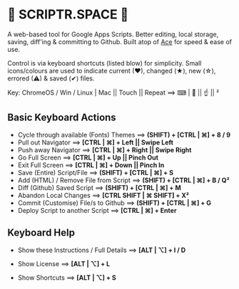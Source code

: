 
🐧 SCRIPTR.SPACE 🐧
===================
A web-based tool for Google Apps Scripts. Better editing, local storage, saving, diff'ing & committing to Github. Built atop of [Ace][1] for speed & ease of use.

Control is via keyboard shortcuts (listed blow) for simplicity. Small icons/colours are used to indicate current (♥), changed (★), new (☆), errored (⚠) & saved (✔) files.

Key: ChromeOS / Win / Linux | Mac || Touch || Repeat  ==>   ⌨ | 🍏 || ☝ || ²

Basic Keyboard Actions
----------------------
* Cycle through available (Fonts) Themes  ==>     __(SHIFT) + [CTRL | ⌘] + 8 / 9__
* Pull out Navigator                      ==>     __[CTRL | ⌘] + Left || Swipe Left__
* Push away Navigator                     ==>     __[CTRL | ⌘] + Right || Swipe Right__
* Go Full Screen                          ==>     __[CTRL | ⌘] + Up || Pinch Out__
* Exit Full Screen                        ==>     __[CTRL | ⌘] + Down || Pinch In__
* Save (Entire) Script/File               ==>     __(SHIFT) + [CTRL | ⌘] + S__
* Add (HTML) / Remove File from Script    ==>     __(SHIFT) + [CTRL | ⌘] + B / Q²__
* Diff (Github) Saved Script              ==>     __(SHIFT) + [CTRL | ⌘] + M__
* Abandon Local Changes                   ==>     __[CTRL SHIFT | ⌘ SHIFT] + X²__
* Commit (Customise) File/s to Github     ==>     __(SHIFT) + [CTRL | ⌘] + G__
* Deploy Script to another Script         ==>     __[CTRL | ⌘] + Enter__

Keyboard Help
-------------
* Show these Instructions / Full Details  ==>     __[ALT | ⌥] + I / D__
* Show License                            ==>     __[ALT | ⌥] + L__
* Show Shortcuts                          ==>     __[ALT | ⌥] + S__

  [1]: https://ace.c9.io/ "Ace - The high performance code editor for the web"